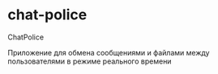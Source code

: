 # chat-police
ChatPolice

Приложение для обмена сообщениями и файлами между пользователями в режиме реального времени